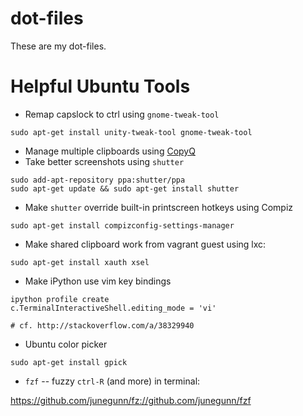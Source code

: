 # dot-files

These are my dot-files.

# Helpful Ubuntu Tools

- Remap capslock to ctrl using `gnome-tweak-tool`
```
sudo apt-get install unity-tweak-tool gnome-tweak-tool
```
- Manage multiple clipboards using [CopyQ](https://github.com/hluk/CopyQ)
- Take better screenshots using `shutter`
```
sudo add-apt-repository ppa:shutter/ppa
sudo apt-get update && sudo apt-get install shutter
```
- Make `shutter` override built-in printscreen hotkeys using Compiz
```
sudo apt-get install compizconfig-settings-manager
```
- Make shared clipboard work from vagrant guest using lxc:
```
sudo apt-get install xauth xsel
```
- Make iPython use vim key bindings
```
ipython profile create
c.TerminalInteractiveShell.editing_mode = 'vi'

# cf. http://stackoverflow.com/a/38329940
```
- Ubuntu color picker

```
sudo apt-get install gpick
```

- `fzf` -- fuzzy `ctrl-R` (and more) in terminal:

https://github.com/junegunn/fz://github.com/junegunn/fzf
